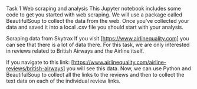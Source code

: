 Task 1
Web scraping and analysis
This Jupyter notebook includes some code to get you started with web scraping. We will use a package called BeautifulSoup to collect the data from the web. Once you've collected your data and saved it into a local .csv file you should start with your analysis.

Scraping data from Skytrax
If you visit [https://www.airlinequality.com] you can see that there is a lot of data there. For this task, we are only interested in reviews related to British Airways and the Airline itself.

If you navigate to this link: [https://www.airlinequality.com/airline-reviews/british-airways] you will see this data. Now, we can use Python and BeautifulSoup to collect all the links to the reviews and then to collect the text data on each of the individual review links.
